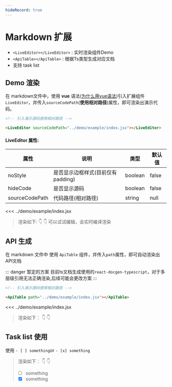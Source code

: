 ```yaml
---
hideRecord: true
---
```


# Markdown 扩展

- `<LiveEditor></LiveEditor>` : 实时渲染组件Demo
- `<ApiTable></ApiTable>` : 根据Ts类型生成对应文档
- 支持 task list

## Demo 渲染

在 markdown文件中，使用 **vue** 语法([为什么用vue语法](https://vitepress.dev/guide/using-vue))引入扩展组件`LiveEditor`，并传入`sourceCodePath`(**使用相对路径**)属性，即可渲染出演示代码。

```md
<!-- 引入演示源码使用相对路径 -->

<LiveEditor sourceCodePath="../demo/example/index.jsx"></LiveEditor>
```

#### LiveEditor 属性:

| 属性           | 说明                              | 类型    | 默认值 |
| -------------- | --------------------------------- | ------- | ------ |
| noStyle        | 是否显示边框样式(目前仅有padding) | boolean | false  |
| hideCode       | 是否显示源码                      | boolean | false  |
| sourceCodePath | 代码路径(相对路径)                | string  | null   |

<<< ../demo/example/index.jsx

> 渲染如下: :point_down: :point_down: 可以试试编辑，会实时编译渲染
> <LiveEditor sourceCodePath="../demo/example/index.jsx"></LiveEditor>

## API 生成

在 markdown 文件中 使用 `ApiTable` 组件，并传入`path`属性，即可自动渲染出API文档

::: danger 暂定的方案
目前ts文档生成使用的`react-docgen-typescript`，对于多层级引用无法正确渲染,后续可能会更改方案
:::

```md
<!-- 引入演示源码使用相对路径 -->

<ApiTable path="../demo/example/index.jsx"></ApiTable>
```

<<< ../demo/example/index.jsx

> 渲染如下： :point_down: :point_down:
> <ApiTable path="../demo/example/index.jsx"></ApiTable>

## Task list 使用

使用 `- [ ] something`or `- [x] something`

> 渲染如下： :point_down: :point_down:
>
> - [ ] something
> - [x] something
